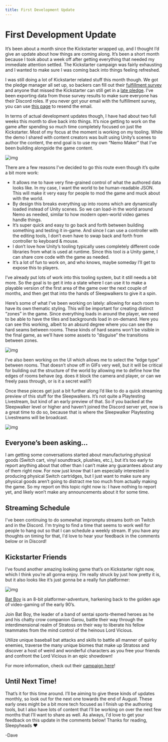 ```yaml
---
title: First Development Update
---
```

# First Development Update

It’s been about a month since the Kickstarter wrapped up, and I thought I’d give an update about how things are coming along. It’s been a short month because I took about a week off after getting everything that needed my immediate attention settled. The Kickstarter campaign was fairly exhausting and I wanted to make sure I was coming back into things feeling refreshed.

I was still doing a lot of Kickstarter related stuff this month though. We got the pledge manager all set up, so backers can fill out their [fulfillment survey](https://diesoft.pledgemanager.com/projects/little-nemo/) and anyone that missed the Kickstarter can still get in a [late pledge](https://diesoft.pledgemanager.com/projects/little-nemo/participate/). I’ve been exporting data from those survey results to make sure everyone has their Discord roles. If you never got your email with the fulfillment survey, you can use [this page](https://diesoft.pledgemanager.com/projects/little-nemo/) to resend the email.

In terms of actual development updates though, I have had about two full weeks this month to dive back into things. It’s nice getting to work on the game after spending so much time completely focused on just the Kickstarter. Most of my focus at the moment is working on my tooling. While the demo I shared with content creators was built using Unity’s scenes to author the content, the end goal is to use my own “Nemo Maker” that I’ve been building alongside the game content.

![img](https://i.kickstarter.com/assets/038/111/563/246e5453a623bda1a86c326283bd0d3c_original.gif?fit=scale-down&origin=ugc&q=92&width=700&sig=WHqaEZYbylk7jSGatTQYRh41b6C66PmS4alzsrgnH0w%3D)

There are a few reasons I’ve decided to go this route even though it’s quite a bit more work:

- It allows me to have very fine-grained control of what the authored data looks like. In my case, I want the world to be human-readable JSON. This will make it very easy for people to mod the game and muck about with the world.
- By design this breaks everything up into rooms which are dynamically loaded instead of Unity scenes. So we can load-in the world around Nemo as needed, similar to how modern open-world video games handle things.
- It’s super quick and easy to go back and forth between building something and testing it in-game. And since I can use a controller with the editing tools, I don’t even have to swap back and forth from controller to keyboard & mouse.
- I don’t love how Unity’s tooling typically uses completely different code libraries from what is used at runtime. Since this tool *is* a Unity game, I can share core code with the game as needed.
- It’s a lot of fun to work on, and who knows, maybe someday I’ll get to expose this to players.
  

I’ve already put lots of work into this tooling system, but it still needs a bit more. So the goal is to get it into a state where I can use it to make a playable version of the first area of the game over the next couple of months, and then get that into the hands of Sleepwalkers to give it a spin.

Here’s some of what I’ve been working on lately: allowing for each room to have its own thematic styling. This will be important for creating distinct “zones” in the game. Since everything loads in around the player, we need to be able to have the tiles and backgrounds load in on-demand. Here you can see this working, albeit to an absurd degree where you can see the hard seams between rooms. These kinds of hard seams won’t be visible in the final game, as we’ll have some assets to “disguise” the transitions between zones.

![img](https://i.kickstarter.com/assets/038/111/574/98a75bb1970efb9153c8143f11c895cb_original.gif?fit=scale-down&origin=ugc&q=92&width=700&sig=j%2BLgWH8%2FbQErBVTRTDwodYGODXn0hKWHqyk4p7vpEqE%3D)

I’ve also been working on the UI which allows me to select the “edge type” between rooms. That doesn’t show off in GIFs very well, but it will be critical for building out the structure of the world by allowing me to define how the edges of rooms behave (eg. does it block the camera and player, or can we freely pass through, or is it a secret wall?)

Once these pieces get just a bit further along I’d like to do a quick streaming preview of this stuff for the Sleepwalkers. It’s not quite a Playtesting Livestream, but kind of an early preview of that. So if you backed at the Sleepwalker level or higher and haven’t joined the Discord server yet, now is a great time to do so, because that is where the Sleepwalker Playtesting Livestreams will be broadcast.

![img](https://i.kickstarter.com/assets/038/111/577/96839a028a684c4bc6bbf4add7f2d1fa_original.png?fit=scale-down&origin=ugc&width=700&sig=lMPKSap3Yjn3NQ4m6lgLJqKfdnHUpgrYC%2BilOk7QPLs%3D)



## Everyone’s been asking…

I am getting some conversations started about manufacturing physical goods (Switch cart, vinyl soundtrack, plushies, etc.), but it’s too early to report anything about that other than I can’t make any guarantees about any of them right now. For now just know that I am especially interested in producing physical Switch cartridges, but I just want to make sure any physical goods aren’t going to distract me too much from actually making the game. So my report on this topic right now is: I have nothing to report yet, and likely won’t make any announcements about it for some time.

## Streaming Schedule

I've been continuing to do somewhat impromptu streams both on Twitch and in the Discord. I'm trying to find a time that seems to work well for people to hang out so that I can schedule a weekly stream. If you have any thoughts on timing for that, I'd love to hear your feedback in the comments below or in Discord!

## Kickstarter Friends

I’ve found another amazing looking game that’s on Kickstarter right now, which I think you’re all gonna enjoy. I’m really struck by just how pretty it is, but it also looks like it’s just gonna be a really fun platformer:

![img](https://i.kickstarter.com/assets/038/111/590/4c605ce0166f9fb283475fb62fc5529a_original.gif?fit=scale-down&origin=ugc&q=92&width=700&sig=z5qV26ugKz9RVgliJmxncJ2kUF5EJP7%2ByI9jTZKWXUY%3D)



[Bat Boy](https://www.kickstarter.com/projects/xplusgames/bat-boy?ref=f50poy) is an 8-bit platformer-adventure, harkening back to the golden age of video-gaming of the early 90’s.

Join Bat Boy, the leader of a band of sentai sports-themed heroes as he and his chatty crow companion Garou, battle their way through the interdimensional realm of Stratoss on their way to liberate his fellow teammates from the mind control of the heinous Lord Vicious.

Utilize unique baseball bat attacks and skills to battle all manner of quirky enemies, traverse the many unique biomes that make up Stratoss and discover a host of weird and wonderful characters as you free your friends and confront the Lord Vicious in an epic showdown!

For more information, check out their [campaign here](https://www.kickstarter.com/projects/xplusgames/bat-boy?ref=f50poy)!

## Until Next Time!

That’s it for this time around. I’ll be aiming to give these kinds of updates monthly, so look out for the next one towards the end of August. These early ones might be a bit more tech focused as I finish up the authoring tools, but I also have lots of content that I’ll be working on over the next few months that I’ll want to share as well.  As always, I'd love to get your feedback on this update in the comments below! Thanks for reading, Sleepyheads ❤️

-Dave